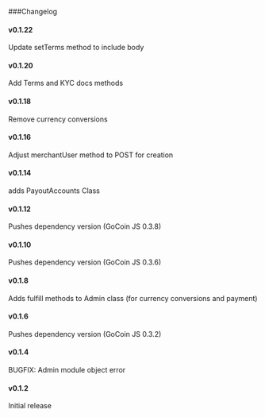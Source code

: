 ###Changelog

#### v0.1.22
Update setTerms method to include body

#### v0.1.20
Add Terms and KYC docs methods

#### v0.1.18
Remove currency conversions

#### v0.1.16
Adjust merchantUser method to POST for creation

#### v0.1.14
adds PayoutAccounts Class

#### v0.1.12
Pushes dependency version (GoCoin JS 0.3.8)

#### v0.1.10
Pushes dependency version (GoCoin JS 0.3.6)

#### v0.1.8
Adds fulfill methods to Admin class (for currency conversions and payment)

#### v0.1.6
Pushes dependency version (GoCoin JS 0.3.2)

#### v0.1.4
BUGFIX: Admin module object error

#### v0.1.2
Initial release